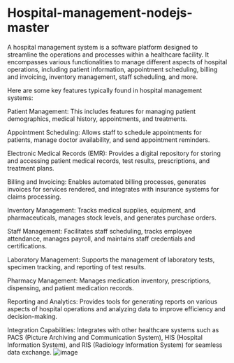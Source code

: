 # Hospital-management-nodejs-master
 
A hospital management system is a software platform designed to streamline the operations and processes within a healthcare facility. It encompasses various functionalities to manage different aspects of hospital operations, including patient information, appointment scheduling, billing and invoicing, inventory management, staff scheduling, and more.

Here are some key features typically found in hospital management systems:

Patient Management: This includes features for managing patient demographics, medical history, appointments, and treatments.

Appointment Scheduling: Allows staff to schedule appointments for patients, manage doctor availability, and send appointment reminders.

Electronic Medical Records (EMR): Provides a digital repository for storing and accessing patient medical records, test results, prescriptions, and treatment plans.

Billing and Invoicing: Enables automated billing processes, generates invoices for services rendered, and integrates with insurance systems for claims processing.

Inventory Management: Tracks medical supplies, equipment, and pharmaceuticals, manages stock levels, and generates purchase orders.

Staff Management: Facilitates staff scheduling, tracks employee attendance, manages payroll, and maintains staff credentials and certifications.

Laboratory Management: Supports the management of laboratory tests, specimen tracking, and reporting of test results.

Pharmacy Management: Manages medication inventory, prescriptions, dispensing, and patient medication records.

Reporting and Analytics: Provides tools for generating reports on various aspects of hospital operations and analyzing data to improve efficiency and decision-making.

Integration Capabilities: Integrates with other healthcare systems such as PACS (Picture Archiving and Communication System), HIS (Hospital Information System), and RIS (Radiology Information System) for seamless data exchange.
![image](https://github.com/SATYAMSINGH0707/Hospital-management-nodejs-master/assets/97894680/667216c3-fce5-4fae-ab7b-5b29364d3db8)

